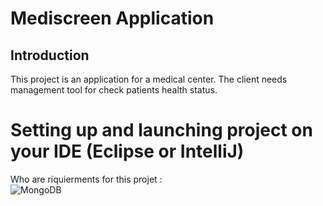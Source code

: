 # Mediscreen Application

## Introduction
This project is an application for a medical center. The client needs management tool for check patients health status.

# Setting up and launching project on your IDE (Eclipse or IntelliJ)
 Who are riquierments for this projet : <br/>
  ![MongoDB](https://img.shields.io/badge/MongoDB-%234ea94b.svg?style=for-the-badge&logo=mongodb&logoColor=white)
 
  
